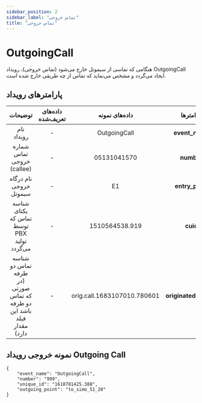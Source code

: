 ```yaml
---
sidebar_position: 2
sidebar_label: "تماس خروجی"
title: "تماس خروجی"
---
```



# OutgoingCall

هنگامی‌ كه تماسی از سیموتل خارج می‌شود (تماس خروجی)، رویداد OutgoingCall ایجاد می‌گردد و مشخص می‌نماید كه تماس از چه طریقی خارج شده است.


## پارامترهای رویداد
<div class="custom-table">

|                   توضیحات                  | داده‌های تعریف‌شده |  داده‌های نمونه |    پارامتر‌ها    |
|:------------------------------------------:|:----------------:|:--------------:|:---------------:|
|                 نام رویداد                 |         -        |  OutgoingCall  |  **event_name** |
|          شماره تماس خروجی (callee)         |         -        |   05131041570  |    **number**   |
|           نام درگاه‌‌ خروجی سیموتل           |         -        |       E1       | **entry_point** |
| شناسه یکتای تماس که توسط PBX تولید می‌گردد |         -        | 1510564538.919 |  **cuid**  |
|                          شناسه تماس دو طرفه  (در صورتی که تماس دو طرفه باشد این فیلد مقدار دارد)                    |                       -                       |            orig.call.1683107010.780601           |  **originated_call_id** |

</div>


## نمونه خروجی رویداد Outgoing Call

```shell
{
    "event_name": "OutgoingCall",
    "number": "999",
    "unique_id": "1610781425.388",
    "outgoing_point": "to_simo_51_20"
}
```
